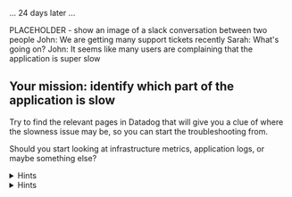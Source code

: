 ... 24 days later ...

PLACEHOLDER - show an image of a slack conversation between two people
John: We are getting many support tickets recently
Sarah: What's going on?
John: It seems like many users are complaining that the application is super slow

## Your mission: identify which part of the application is slow

Try to find the relevant pages in Datadog that will give you a clue of where the slowness issue may be, so you can start the troubleshooting from. 

Should you start looking at infrastructure metrics, application logs, or maybe something else?

<details>
<summary>Hints</summary>

An high application latency is usually a good indicator for a performance issue. Since we received complaints from end-users, we know that the issue lies in one of the services that users interact with (directly or indirectly). Hover mouse over each of the services to find the service with a problematic latency. 

The [Service Map page](https://app.datadoghq.com/apm/map) can give you a clear picture of each application service performance. Hover 
</details>

<details>
<summary>Hints</summary>

The service `store-frontend` has a latency of more than a few seconds. Click on it and choose [View Service Overview](https://app.datadoghq.com/apm/service/store-frontend/rack.request) to look at the application performance metrics more closely. You can scroll down to the Endpoints section to find the problematic endpoint.

</details>
